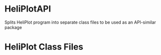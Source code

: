 HeliPlotAPI
===========

Splits HeliPlot program into separate class files to be used as an API-similar package

HeliPlot Class Files
=============================
